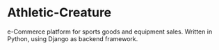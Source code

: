 # Athletic-Creature
e-Commerce platform for sports goods and equipment sales. Written in Python, using Django as backend framework.
